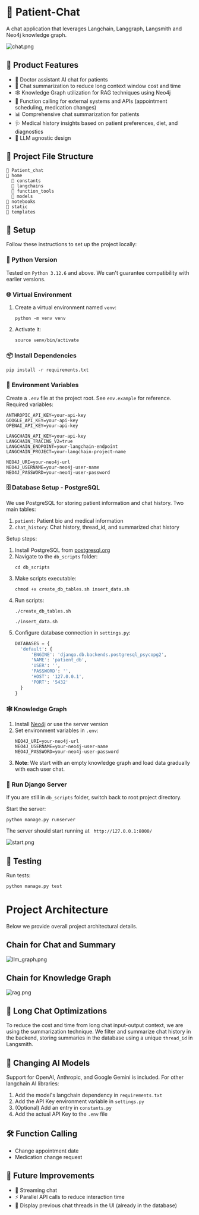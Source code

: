 # 🏥 Patient-Chat

A chat application that leverages Langchain, Langgraph, Langsmith and Neo4j knowledge graph.

![chat.png](chat.png)

## 🌟 Product Features

- 🤖 Doctor assistant AI chat for patients
- 📝 Chat summarization to reduce long context window cost and time
- 🕸️ Knowledge Graph utilization for RAG techniques using Neo4j
- 🔧 Function calling for external systems and APIs (appointment scheduling, medication changes)
- 📊 Comprehensive chat summarization for patients
- 🩺 Medical history insights based on patient preferences, diet, and diagnostics
- 🔄 LLM agnostic design

## 📁 Project File Structure

```
📁 Patient_chat
📁 home
  📁 constants
  📁 langchains
  📁 function_tools
  📁 models
📁 notebooks
📁 static
📁 templates
```

## 🚀 Setup

Follow these instructions to set up the project locally:

### 🐍 Python Version

Tested on `Python 3.12.6` and above. We can't guarantee compatibility with earlier versions.

### 🌐 Virtual Environment

1. Create a virtual environment named ```venv```:
   ```
   python -m venv venv
   ```
2. Activate it:
   ```
   source venv/bin/activate
   ```

### 📦 Install Dependencies

```
pip install -r requirements.txt
```

### 🔑 Environment Variables

Create a `.env` file at the project root. See `env.example` for reference. Required variables:

```
ANTHROPIC_API_KEY=your-api-key
GOOGLE_API_KEY=your-api-key
OPENAI_API_KEY=your-api-key

LANGCHAIN_API_KEY=your-api-key
LANGCHAIN_TRACING_V2=true
LANGCHAIN_ENDPOINT=your-langchain-endpoint
LANGCHAIN_PROJECT=your-langchain-project-name

NEO4J_URI=your-neo4j-url
NEO4J_USERNAME=your-neo4j-user-name
NEO4J_PASSWORD=your-neo4j-user-password
```

### 🗄️ Database Setup - PostgreSQL

We use PostgreSQL for storing patient information and chat history. Two main tables:
1. `patient`: Patient bio and medical information
2. `chat_history`: Chat history, thread_id, and summarized chat history

Setup steps:
1. Install PostgreSQL from [postgresql.org](https://www.postgresql.org/download/)
2. Navigate to the `db_scripts` folder:
   ```
   cd db_scripts
   ```
3. Make scripts executable:
   ```
   chmod +x create_db_tables.sh insert_data.sh
   ```
4. Run scripts:
   ```
   ./create_db_tables.sh
   ```
   ```
   ./insert_data.sh
   ```
5. Configure database connection in `settings.py`:
   ```python
   DATABASES = {
     'default': {
         'ENGINE': 'django.db.backends.postgresql_psycopg2',
         'NAME': 'patient_db',
         'USER': '',
         'PASSWORD': '',
         'HOST': '127.0.0.1',
         'PORT': '5432'
     }
   }
   ```

### 🕸️ Knowledge Graph

1. Install [Neo4j](https://neo4j.com/download/) or use the server version
2. Set environment variables in `.env`:
   ```
   NEO4J_URI=your-neo4j-url
   NEO4J_USERNAME=your-neo4j-user-name
   NEO4J_PASSWORD=your-neo4j-user-password
   ```
3. **Note**: We start with an empty knowledge graph and load data gradually with each user chat.

### 🚀 Run Django Server
If you are still in ```db_scripts``` folder, switch back to root project directory.

Start the server:
```
python manage.py runserver
```
The server should start running at ``` http://127.0.0.1:8000/```

![start.png](start.png)

## 🧪 Testing

Run tests:
```
python manage.py test
```

# Project Architecture
Below we provide overall project architectural details.

## Chain for Chat and Summary
![llm_graph.png](home%2Fnotebooks%2Fllm_graph.png)

## Chain for Knowledge Graph
![rag.png](rag.png)

## 💬 Long Chat Optimizations
To reduce the cost and time from long chat input-output context, we are using the summarization technique.
We filter and summarize chat history in the backend, storing summaries in the database using a unique `thread_id` in Langsmith.


## 🔄 Changing AI Models

Support for OpenAI, Anthropic, and Google Gemini is included. For other langchain AI libraries:

1. Add the model's langchain dependency in `requirements.txt`
2. Add the API Key environment variable in `settings.py`
3. (Optional) Add an entry in `constants.py`
4. Add the actual API Key to the `.env` file

## 🛠️ Function Calling

- Change appointment date
- Medication change request

## 🚀 Future Improvements

- 🌊 Streaming chat
- ⚡ Parallel API calls to reduce interaction time
- 📜 Display previous chat threads in the UI (already in the database)